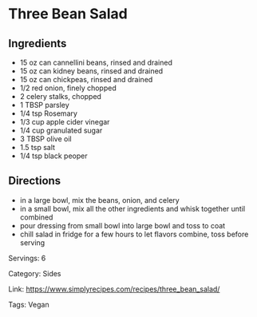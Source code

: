 # Three Bean Salad

## Ingredients

- 15 oz can cannellini beans, rinsed and drained
- 15 oz can kidney beans, rinsed and drained
- 15 oz can chickpeas, rinsed and drained
- 1/2 red onion, finely chopped
- 2 celery stalks, chopped
- 1 TBSP parsley
- 1/4 tsp Rosemary
- 1/3 cup apple cider vinegar
- 1/4 cup granulated sugar
- 3 TBSP olive oil
- 1.5 tsp salt
- 1/4 tsp black peoper

## Directions

- in a large bowl, mix the beans, onion, and celery
- in a small bowl, mix all the other ingredients and whisk together until combined
- pour dressing from small bowl into large bowl and toss to coat
- chill salad in fridge for a few hours to let flavors combine, toss before serving

Servings: 6

Category: Sides

Link: https://www.simplyrecipes.com/recipes/three_bean_salad/

Tags: Vegan

